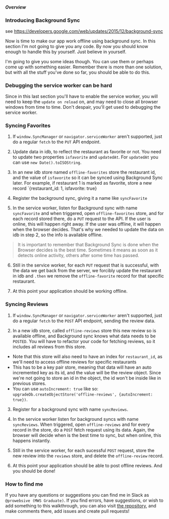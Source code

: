 #### _Overview_

### Introducing Background Sync

see https://developers.google.com/web/updates/2015/12/background-sync

Now is time to make our app work offline using background sync. In this section I'm not going to give you any code. By now you should know enough to handle this by yourself. Just believe in yourself.

I'm going to give you some ideas though. You can use them or perhaps come up with something easier. Remember there is more than one solution, but with all the stuff you've done so far, you should be able to do this.

### Debugging the service worker can be hard

Since in this last section you'll have to enable the service worker, you will need to keep the `update on reload` on, and may need to close all browser windows from time to time. Don't despair, you'll get used to debugging the service worker.

### Syncing Favorites

1. If `window.SyncManager` or `navigator.serviceWorker` aren't supported, just do a regular `fetch` to the `PUT` API endpoint.

2. Update data in idb, to reflect the restaurant as favorite or not. You need to update two properties `isfavorite` and `updatedAt`. For `updatedAt` you can use `new Date().toISOString`.

3. In an new idb store named `offline-favorites` store the restaurant id, and the value of `isfavorite` so it can be synced using Background Sync later. For example, if restaurant 1 is marked as favorite, store a new record `{restaurant_id: 1, isfavorite: true}

4. Register the background sync, giving it a name like `syncFavorite`

5. In the service worker, listen for Background sync with name `syncFavorite` and when triggered, open `offline-favorites` store, and for each record stored there, do a `PUT` request to the API. If the user is online, this will happen right away. If the user was offline, it will happen when the browser decides. That's why we needed to update the data on idb in step 2, so the info is available offline.
> It is important to remember that Background Sync is done when the Browser decides is the best time. Sometimes it means as soon as it detects online activity, others after some time has passed.

6. Still in the service worker, for each `PUT` request that is successful, with the data we get back from the server, we forcibly update the restaurant in idb and `.then` we remove the `offline-favorite` record for that specific restaurant.

7. At this point your application should be working offline.

### Syncing Reviews

1.  If `window.SyncManager` or `navigator.serviceWorker` aren't supported, just do a regular `fetch` to the `POST` API endpoint, sending the review data.

2. In a new idb store, called `offline-reviews` store this new review so is available offline, and Background sync knows what data needs to be `POSTED`. You will have to refactor your code for fetching reviews, so it includes all reviews from this store. 
  * Note that this store will also need to have an index for `restaurant_id`, as we'll need to access offline reviews for specific restaurants
  * This has to be a key pair store, meaning that data will have an auto incremented key as its id, and the value will be the review object. Since we're not going to store an id in the object, the id won't be inside like in previous stores.
  * You can use `autoIncrement: true` like so: `upgradeDb.createObjectStore('offline-reviews', {autoIncrement: true})`. 

3. Register for a background sync with name `syncReviews`.

4. In the service worker listen for background syncs with name `syncReviews`. When triggered, open `offline-reviews` and for every record in the store, do a `POST` fetch request using its data. Again, the browser will decide when is the best time to sync, but when online, this happens instantly.

5. Still in the service worker, for each sucessful `POST` request, store the new review into the `reviews` store, and delete the `offline-review` record.

6. At this point your application should be able to post offline reviews. And you should be done!

### How to find me

If you have any questions or suggestions you can find me in Slack as `@prowebsive (MWS Graduate)`. If you find errors, have suggestions, or wish to add something to this walkthrough, you can also visit [the repository](https://github.com/AlexandroPerez/mws-walkthrough), and make comments there, add issues and create pull requests!
